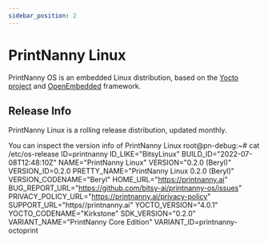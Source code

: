 ```yaml
---
sidebar_position: 2
---
```

# PrintNanny Linux

PrintNanny OS is an embedded Linux distribution, based on the [Yocto project](https://www.yoctoproject.org/) and [OpenEmbedded](https://www.openembedded.org/wiki/Main_Page) framework.

## Release Info

PrintNanny Linux is a rolling release distribution, updated monthly.

You can inspect the version info of PrintNanny Linux 
root@pn-debug:~# cat /etc/os-release 
ID=printnanny
ID_LIKE="BitsyLinux"
BUILD_ID="2022-07-08T12:48:10Z"
NAME="PrintNanny Linux"
VERSION="0.2.0 (Beryl)"
VERSION_ID=0.2.0
PRETTY_NAME="PrintNanny Linux 0.2.0 (Beryl)"
VERSION_CODENAME="Beryl"
HOME_URL="https://printnanny.ai"
BUG_REPORT_URL="https://github.com/bitsy-ai/printnanny-os/issues"
PRIVACY_POLICY_URL="https://printnanny.ai/privacy-policy"
SUPPORT_URL="https//printnanny.ai"
YOCTO_VERSION="4.0.1"
YOCTO_CODENAME="Kirkstone"
SDK_VERSION="0.2.0"
VARIANT_NAME="PrintNanny Core Edition"
VARIANT_ID=printnanny-octoprint